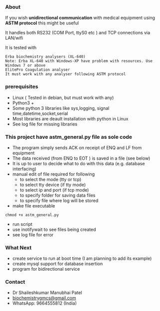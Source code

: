 ### About
If you wish **unidirectional communication** with medical equipment using **ASTM protocol** this might be useful

It handles both RS232 (COM Port, ttyS0 etc ) and TCP connections via LAN/wifi

It is tested with

	Erba biochemistry analysers (XL-640)
	Note: Erba XL-640 with Windows-XP have problem with resources. Use Windows 7 or above
	ElitePro Coagulation analyser
	It must work with any analyser following ASTM protocol

### prerequisites
  * Linux ( Tested in debian, but must work with any)
  * Python3 +
  * Some python 3 libraries like sys,logging, signal time,datetime,socket,serial
  * Most libraries are deault installation with python in Linux
  * See log file for missing libraries
  
### This project have astm_general.py file as sole code
  * The program simply sends ACK on receipt of ENQ and LF from equipment
  * The data received (from ENQ to EOT ) is saved in a file (see below)
  * It is up to user to decide what to do with this data (e.g. database interfacing)  
  * manual edit of file required for following
    * to select the mode (tty or tcp)
    * to select tty device (if tty mode)
    * to select ip and port (if tcp mode)
    * to specify folder for saving data files
    * to specify file where log will be stored
  * make file executable
  ```
  chmod +x astm_general.py
  ```
  * run script
  * use inotifywait to see files being created
  * see log file for error
  
### What Next
  * create service to run at boot time (I am planning to add its example)
  * create mysql support for database insertion
  * program for bidirectional service
  
### Contact
  * Dr Shaileshkumar Manubhai Patel
  * biochemistrygmcs@gmail.com
  * WhatsApp: 9664555812 (India)
	
